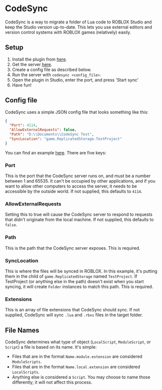 # CodeSync
CodeSync is a way to migrate a folder of Lua code to ROBLOX Studio and keep the Studio version up-to-date. This lets you use external editors and version control systems with ROBLOX games (relatively) easily.

## Setup

1. Install the plugin from [here](http://www.roblox.com/CodeSync-item?id=348031028).
2. Get the server [here](https://github.com/MemoryPenguin/CodeSync/releases/latest).
3. Create a config file as described below.
4. Run the server with `codesync <config_file>`.
5. Open the plugin in Studio, enter the port, and press 'Start sync'
6. Have fun!

## Config file
CodeSync uses a simple JSON config file that looks something like this:

```json
{
  "Port": 4114,
  "AllowExternalRequests": false,
  "Path": "D:\\Documents\\CodeSync Test",
  "SyncLocation": "game.ReplicatedStorage.TestProject"
}
```

You can find an example [here](config-example.json). There are five keys:

### Port
This is the port that the CodeSync server runs on, and must be a number between 1 and 65535. It can't be occupied by other applications, and if you want to allow other computers to access the server, it needs to be accessible by the outside world. If not supplied, this defaults to `4114`.

### AllowExternalRequests
Setting this to true will cause the CodeSync server to respond to requests that didn't originate from the local machine. If not supplied, this defaults to `false`.

### Path
This is the path that the CodeSync server exposes. This is required.

### SyncLocation
This is where the files will be synced in ROBLOX. In this example, it's putting them in the child of `game.ReplicatedStorage` named `TestProject`. If TestProject (or anything else in the path) doesn't exist when you start syncing, it will create `Folder` instances to match this path. This is required.

### Extensions
This is an array of file extensions that CodeSync should sync. If not supplied, CodeSync will sync `.lua` and `.rbxs` files in the target folder.

## File Names
CodeSync determines what type of object (`LocalScript`, `ModuleScript`, or `Script`) a file is based on its name. It's simple:

* Files that are in the format `Name.module.extension` are considered `ModuleScripts`.
* Files that are in the format `Name.local.extension` are considered `LocalScripts`.
* Anything else is considered a `Script`. You may choose to name those differently; it will not affect this process.